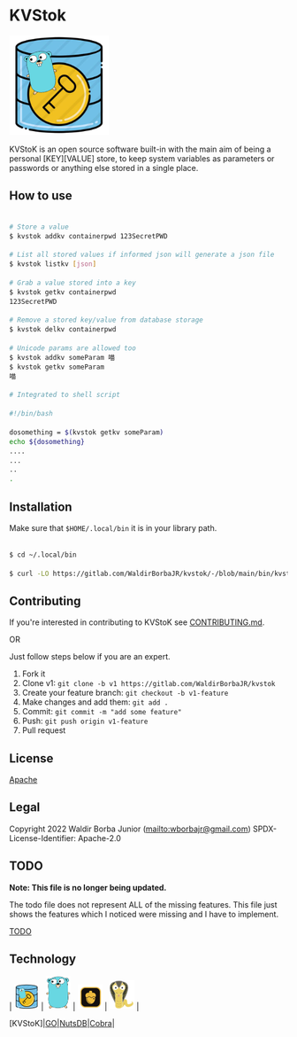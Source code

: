 # KVStok

![logo](images/logo.png)

KVStoK is an open source software built-in with the main aim of being a personal [KEY][VALUE] store, to keep system variables as parameters or passwords or anything else stored in a single place.

## How to use

```bash

# Store a value
$ kvstok addkv containerpwd 123SecretPWD

# List all stored values if informed json will generate a json file
$ kvstok listkv [json]

# Grab a value stored into a key
$ kvstok getkv containerpwd
123SecretPWD

# Remove a stored key/value from database storage
$ kvstok delkv containerpwd

# Unicode params are allowed too
$ kvstok addkv someParam 喵
$ kvstok getkv someParam
喵

# Integrated to shell script

#!/bin/bash

dosomething = $(kvstok getkv someParam)
echo ${dosomething}
....
...
..
.

```

## Installation

Make sure that `$HOME/.local/bin` it is in your library path.


```bash

$ cd ~/.local/bin

$ curl -LO https://gitlab.com/WaldirBorbaJR/kvstok/-/blob/main/bin/kvstok

```

## Contributing

If you're interested in contributing to KVStoK see [CONTRIBUTING.md](./CONTRIBUTING.md).

OR

Just follow steps below if you are an expert.

1. Fork it
2. Clone v1: `git clone -b v1 https://gitlab.com/WaldirBorbaJR/kvstok`
3. Create your feature branch: `git checkout -b v1-feature`
4. Make changes and add them: `git add .`
5. Commit: `git commit -m "add some feature"`
6. Push: `git push origin v1-feature`
7. Pull request

## License

[Apache](https://gitlab.com/WaldirBorbaJR/kvstock/-/blob/main/LICENSE)

## Legal

Copyright 2022 Waldir Borba Junior (<mailto:wborbajr@gmail.com>)
SPDX-License-Identifier: Apache-2.0

## TODO

**Note: This file is no longer being updated.**

The todo file does not represent ALL of the missing features. This file just shows the features which I noticed were missing and I have to implement.

[TODO](./TODO.md)

## Technology

| <img src="images/logo.png" alt="logo" width="45" hight="45"/> | <img src="images/gopher.png" alt="gopher" width="45" hight="45"/> | <img src="images/nutsdb.png" alt="nutsdb" width="45" hight="45"/> | <img src="images/cobra.png" alt="cobra" width="45" hight="45"/> |


[KVStoK]|[GO](https://go.dev/)|[NutsDB](https://github.com/nutsdb/nutsdb)|[Cobra](https://cobra.dev/)|
